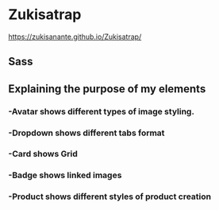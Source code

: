 # Zukisatrap

https://zukisanante.github.io/Zukisatrap/

## Sass

## Explaining the purpose of my elements
### -Avatar shows different types of image styling.
### -Dropdown shows different tabs format
### -Card shows Grid
### -Badge shows linked images
### -Product shows different styles of product creation
